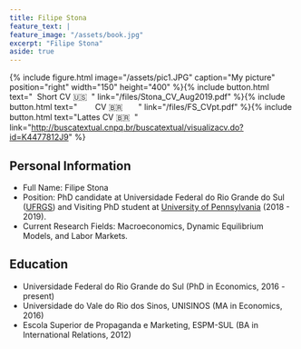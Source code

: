 ```yaml
---
title: Filipe Stona
feature_text: |
feature_image: "/assets/book.jpg"
excerpt: "Filipe Stona"
aside: true
---
```


{% include figure.html image="/assets/pic1.JPG" caption="My picture" position="right" width="150" height="400" %}{% include button.html text="&nbsp; Short CV 🇺🇸 &nbsp;" link="/files/Stona_CV_Aug2019.pdf" %}{% include button.html text="&nbsp;&nbsp;&nbsp;&nbsp;&nbsp;&nbsp;&nbsp; CV 🇧🇷 &nbsp;&nbsp;&nbsp;&nbsp;&nbsp;&nbsp;" link="/files/FS_CVpt.pdf" %}{% include button.html text="Lattes CV 🇧🇷 &nbsp;" link="http://buscatextual.cnpq.br/buscatextual/visualizacv.do?id=K4477812J9" %}


## Personal Information

- Full Name: Filipe Stona
- Position: PhD candidate at Universidade Federal do Rio Grande do Sul ([UFRGS](https://www.ufrgs.br/ppge/)) and Visiting PhD student at [University of Pennsylvania](https://economics.sas.upenn.edu) (2018 - 2019).
- Current Research Fields: Macroeconomics, Dynamic Equilibrium Models, and Labor Markets.

## Education
- Universidade Federal do Rio Grande do Sul (PhD in Economics, 2016 - present)
- Universidade do Vale do Rio dos Sinos, UNISINOS (MA in Economics, 2016)
- Escola Superior de Propaganda e Marketing, ESPM-SUL (BA in International Relations, 2012)
